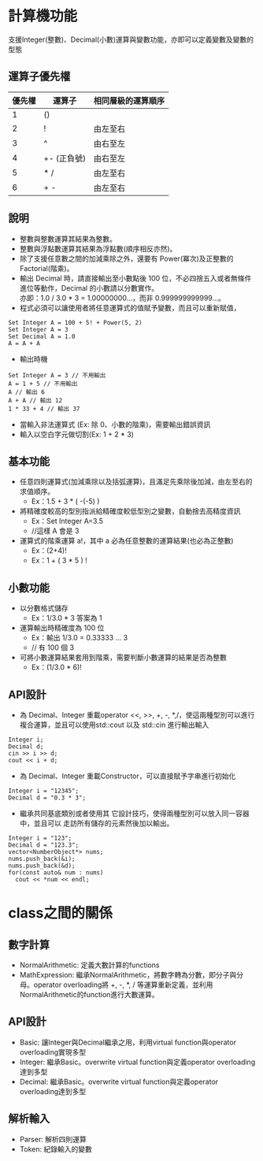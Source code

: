 # 計算機功能
支援Integer(整數)、Decimal(小數)運算與變數功能，亦即可以定義變數及變數的型態

## 運算子優先權
| 優先權 | 運算子 | 相同層級的運算順序|
| ----- | ----- | ------------- |
| 1     | ()    |               |
| 2     | !     | 由左至右|
| 3|^|由右至左|
|4|+- (正負號)|由右至左
|5|* /|由左至右
|6|+ -|由左至右
## 說明
* 整數與整數運算其結果為整數。
* 整數與浮點數運算其結果為浮點數(順序相反亦然)。
* 除了支援任意數之間的加減乘除之外，還要有 Power(冪次)及正整數的 Factorial(階乘)。
* 輸出 Decimal 時，請直接輸出至小數點後 100 位，不必四捨五入或者無條件進位等動作，Decimal 的小數請以分數實作。<br/>亦即：1.0 / 3.0 * 3 = 1.00000000…，而非 0.999999999999...。
* 程式必須可以讓使用者將任意運算式的值賦予變數，而且可以重新賦值，
```例如：
Set Integer A = 100 + 5! + Power(5, 2)
Set Integer A = 3
Set Decimal A = 1.0
A = A + A
```
* 輸出時機
```
Set Integer A = 3 // 不用輸出
A = 1 + 5 // 不用輸出
A // 輸出 6
A + A // 輸出 12
1 * 33 + 4 // 輸出 37
```
* 當輸入非法運算式 (Ex: 除 0、小數的階乘)，需要輸出錯誤資訊
* 輸入以空白字元做切割(Ex: 1 + 2 * 3)

## 基本功能
* 任意四則運算式(加減乘除以及括弧運算)，且滿足先乘除後加減，由左至右的求值順序。
  * Ex：1.5 + 3 * ( -(-5) )
* 將精確度較高的型別指派給精確度較低型別之變數，自動捨去高精度資訊
  * Ex：Set Integer A=3.5 
  * //這樣 A 會是 3
* 運算式的階乘運算 a!，其中 a 必為任意整數的運算結果(也必為正整數)
  * Ex：(2+4)!
  * Ex：1 + ( 3 * 5 ) !

## 小數功能
* 以分數格式儲存
  * Ex：1/3.0 * 3 答案為 1
* 運算輸出時精確度為 100 位
  * Ex：輸出 1/3.0 = 0.33333 … 3
  * // 有 100 個 3
* 可將小數運算結果套用到階乘，需要判斷小數運算的結果是否為整數
  * Ex：(1/3.0 * 6)!

## API設計
* 為 Decimal、Integer 重載operator <<, >>, +, -, *,/，使這兩種型別可以進行複合運算，並且可以使用std::cout 以及 std::cin 進行輸出輸入
```
Integer i;
Decimal d;
cin >> i >> d;
cout << i + d;
```
* 為 Decimal、Integer 重載Constructor，可以直接賦予字串進行初始化
```
Integer i = "12345"; 
Decimal d = "0.3 * 3";
```
* 繼承共同基底類別或者使用其 它設計技巧，使得兩種型別可以放入同一容器中，並且可以 走訪所有儲存的元素然後加以輸出。
```
Integer i = "123";
Decimal d = "123.3"; 
vector<NumberObject*> nums; 
nums.push_back(&i); 
nums.push_back(&d); 
for(const auto& num : nums) 
  cout << *num << endl;
```

# class之間的關係
## 數字計算
* NormalArithmetic: 定義大數計算的functions
* MathExpression: 繼承NormalArithmetic，將數字轉為分數，即分子與分母。operator overloading將 +, -, *, / 等運算重新定義，並利用NormalArithmetic的function進行大數運算。

## API設計
* Basic: 讓Integer與Decimal繼承之用，利用virtual function與operator overloading實現多型
* Integer: 繼承Basic。overwrite virtual function與定義operator overloading達到多型
* Decimal: 繼承Basic。overwrite virtual function與定義operator overloading達到多型

## 解析輸入
* Parser: 解析四則運算
* Token: 紀錄輸入的變數
